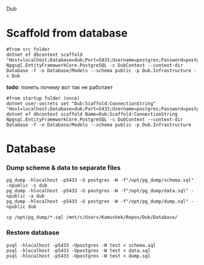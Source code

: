 Dub

# Scaffold from database

```
#from src folder
dotnet ef dbcontext scaffold "Host=localhost;Database=dub;Port=5433;Username=postgres;Password=postgres" Npgsql.EntityFrameworkCore.PostgreSQL -c DubContext --context-dir Database -f -o Database/Models --schema public -p Dub.Infrastructure -s Dub 
```

**todo**: понять почему вот так не работает

```
#from startup folder (once)
dotnet user-secrets set "Dub:Scaffold:ConnectionString" "Host=localhost;Database=dub;Port=5433;Username=postgres;Password=postgres"
dotnet ef dbcontext scaffold Name=Dub:Scaffold:ConnectionString Npgsql.EntityFrameworkCore.PostgreSQL -c DubContext --context-dir Database -f -o Database/Models --schema public -p Dub.Infrastructure 
```
                                                                                     
# Database

###  Dump scheme & data to separate files
```
pg_dump -hlocalhost -p5433 -U postgres -W -f"/opt/pg_dump/schema.sql" -npublic -s dub
pg_dump -hlocalhost -p5433 -U postgres -W -f"/opt/pg_dump/data.sql" -npublic -a dub
pg_dump -hlocalhost -p5433 -U postgres -W -f"/opt/pg_dump/dump.sql" -npublic dub

cp /opt/pg_dump/*.sql /mnt/c/Users/Kamushek/Repos/Dub/Database/
```

###  Restore database
```
psql -hlocalhost -p5433 -Upostgres -W test < schema.sql
psql -hlocalhost -p5433 -Upostgres -W test < data.sql
psql -hlocalhost -p5433 -Upostgres -W test < dump.sql
```